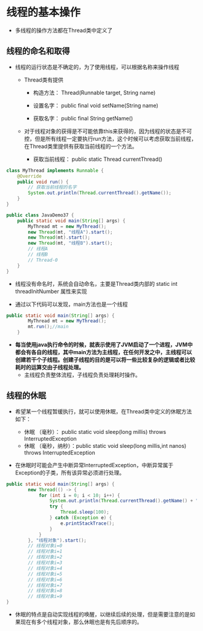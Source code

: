 # 线程的基本操作


* 多线程的操作方法都在Thread类中定义了

## 线程的命名和取得

* 线程的运行状态是不确定的，为了使用线程，可以根据名称来操作线程

    * Thread类有提供

        * 构造方法： Thread​(Runnable target, String name)
        * 设置名字： public final void setName​(String name)

        * 获取名字： public final String getName​()

    * 对于线程对象的获得是不可能依靠this来获得的，因为线程的状态是不可控，但是所有线程一定要执行run方法，这个时候可以考虑获取当前线程，在Thread类里提供有获取当前线程的一个方法。
        * 获取当前线程： public static Thread currentThread​()

```java
class MyThread implements Runnable {
    @Override
    public void run() {
        // 获取当前线程的名字
        System.out.println(Thread.currentThread().getName());
    }
}

public class JavaDemo37 {
    public static void main(String[] args) {
        MyThread mt = new MyThread();
        new Thread(mt, "线程A").start();
        new Thread(mt).start();
        new Thread(mt, "线程B").start();
        // 线程A
        // 线程B
        // Thread-0
    }
}
```

* 线程没有命名时，系统会自动命名，主要是Thread类内部的 static int threadInitNumber 属性来实现

* 通过以下代码可以发现，main方法也是一个线程

```java
public static void main(String[] args) {
        MyThread mt = new MyThread();
        mt.run();//main
    }
```

* <strong>每当使用java执行命令的时候，就表示使用了JVM启动了一个进程，JVM中都会有各自的线程，其中main方法为主线程，在任何开发之中，主线程可以创建若干个子线程。创建子线程的目的是可以将一些比较复杂的逻辑或者比较耗时的运算交由子线程处理。</strong>
    * 主线程负责整体流程，子线程负责处理耗时操作。

## 线程的休眠

* 希望某一个线程暂缓执行，就可以使用休眠，在Thread类中定义的休眠方法如下：
    * 休眠 （毫秒）： public static void sleep​(long millis) throws InterruptedException
    * 休眠 （毫秒，纳秒）：public static void sleep​(long millis,int nanos) throws InterruptedException

* 在休眠时可能会产生中断异常InterruptedException，中断异常属于Exception的子类，所有该异常必须进行处理。

```java
public static void main(String[] args) {
        new Thread(() -> {
            for (int i = 0; i < 10; i++) {
                System.out.println(Thread.currentThread().getName() + "i=" + i);
                try {
                    Thread.sleep(100);
                } catch (Exception e) {
                    e.printStackTrace();
                }
            }
        }, "线程对象").start();
        // 线程对象i=0
        // 线程对象i=1
        // 线程对象i=2
        // 线程对象i=3
        // 线程对象i=4
        // 线程对象i=5
        // 线程对象i=6
        // 线程对象i=7
        // 线程对象i=8
        // 线程对象i=9
}
```

* 休眠的特点是自动实现线程的唤醒，以继续后续的处理，但是需要注意的是如果现在有多个线程对象，那么休眠也是有先后顺序的。